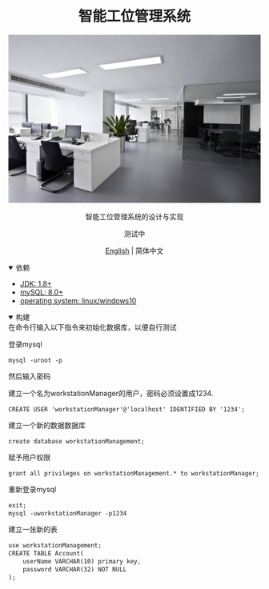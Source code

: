 # <div align="center">智能工位管理系统</div>
<div align="center">
    <img src="imgs/workStation.png" width="850">
    <p>
        智能工位管理系统的设计与实现
    </p>
    <p>
        测试中
    </p>

[English](../../..) | 简体中文
</div>
<details open>
<summary>依赖</summary>

- [JDK: 1.8+](https://www.oracle.com/java/technologies/downloads)
- [mySQL: 8.0+](https://www.mysql.com)
- [operating system: linux/windows10]()
</details>

<details open>
<summary>构建</summary>
在命令行输入以下指令来初始化数据库，以便自行测试

登录mysql
```
mysql -uroot -p
```
然后输入密码

建立一个名为workstationManager的用户，密码必须设置成1234.
```
CREATE USER 'workstationManager'@'localhost' IDENTIFIED BY '1234';
```
建立一个新的数据数据库
```
create database workstationManagement;
```
赋予用户权限
```
grant all privileges on workstationManagement.* to workstationManager;
```
重新登录mysql
```
exit;
mysql -uworkstationManager -p1234
```
建立一张新的表
```
use workstationManagement;
CREATE TABLE Account(
    userName VARCHAR(10) primary key,
    password VARCHAR(32) NOT NULL
);
```
</details>
